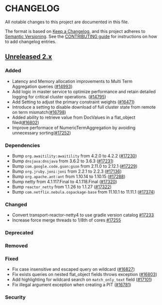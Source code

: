 # CHANGELOG
All notable changes to this project are documented in this file.

The format is based on [Keep a Changelog](https://keepachangelog.com/en/1.0.0/), and this project adheres to [Semantic Versioning](https://semver.org/spec/v2.0.0.html). See the [CONTRIBUTING guide](./CONTRIBUTING.md#Changelog) for instructions on how to add changelog entries.

## [Unreleased 2.x]
### Added
- Latency and Memory allocation improvements to Multi Term Aggregation queries ([#14993](https://github.com/opensearch-project/OpenSearch/pull/14993))
- Add logic in master service to optimize performance and retain detailed logging for critical cluster operations. ([#14795](https://github.com/opensearch-project/OpenSearch/pull/14795))
- Add Setting to adjust the primary constraint weights ([#16471](https://github.com/opensearch-project/OpenSearch/pull/16471))
- Introduce a setting to disable download of full cluster state from remote on term mismatch([#16798](https://github.com/opensearch-project/OpenSearch/pull/16798/))
- Added ability to retrieve value from DocValues in a flat_object filed([#16802](https://github.com/opensearch-project/OpenSearch/pull/16802))
- Improve performace of NumericTermAggregation by avoiding unnecessary sorting([#17252](https://github.com/opensearch-project/OpenSearch/pull/17252))

### Dependencies
- Bump `org.awaitility:awaitility` from 4.2.0 to 4.2.2 ([#17230](https://github.com/opensearch-project/OpenSearch/pull/17230))
- Bump `dnsjava:dnsjava` from 3.6.2 to 3.6.3 ([#17231](https://github.com/opensearch-project/OpenSearch/pull/17231))
- Bump `com.google.code.gson:gson` from 2.11.0 to 2.12.1 ([#17229](https://github.com/opensearch-project/OpenSearch/pull/17229))
- Bump `org.jruby.joni:joni` from 2.2.1 to 2.2.3 ([#17136](https://github.com/opensearch-project/OpenSearch/pull/17136))
- Bump `org.apache.ant:ant` from 1.10.14 to 1.10.15 ([#17288](https://github.com/opensearch-project/OpenSearch/pull/17288))
- Bump netty from 4.1.117.Final to 4.1.118.Final ([#17320](https://github.com/opensearch-project/OpenSearch/pull/17320))
- Bump `reactor_netty` from 1.1.26 to 1.1.27 ([#17322](https://github.com/opensearch-project/OpenSearch/pull/17322))
- Bump `com.netflix.nebula.ospackage-base` from 11.10.1 to 11.11.1 ([#17374](https://github.com/opensearch-project/OpenSearch/pull/17374))

### Changed
- Convert transport-reactor-netty4 to use gradle version catalog [#17233](https://github.com/opensearch-project/OpenSearch/pull/17233)
- Increase force merge threads to 1/8th of cores [#17255](https://github.com/opensearch-project/OpenSearch/pull/17255)

### Deprecated

### Removed

### Fixed
- Fix case insensitive and escaped query on wildcard ([#16827](https://github.com/opensearch-project/OpenSearch/pull/16827))
- Fix exists queries on nested flat_object fields throws exception ([#16803](https://github.com/opensearch-project/OpenSearch/pull/16803))
- Add highlighting for wildcard search on `match_only_text` field ([#17101](https://github.com/opensearch-project/OpenSearch/pull/17101))
- Fix illegal argument exception when creating a PIT ([#16781](https://github.com/opensearch-project/OpenSearch/pull/16781))

### Security

[Unreleased 2.x]: https://github.com/opensearch-project/OpenSearch/compare/2.19...2.x
